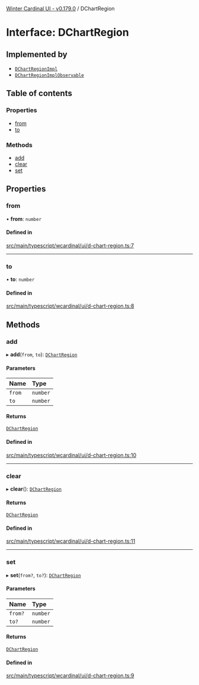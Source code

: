 [Winter Cardinal UI - v0.179.0](../index.md) / DChartRegion

# Interface: DChartRegion

## Implemented by

- [`DChartRegionImpl`](../classes/DChartRegionImpl.md)
- [`DChartRegionImplObservable`](../classes/DChartRegionImplObservable.md)

## Table of contents

### Properties

- [from](DChartRegion.md#from)
- [to](DChartRegion.md#to)

### Methods

- [add](DChartRegion.md#add)
- [clear](DChartRegion.md#clear)
- [set](DChartRegion.md#set)

## Properties

### from

• **from**: `number`

#### Defined in

[src/main/typescript/wcardinal/ui/d-chart-region.ts:7](https://github.com/winter-cardinal/winter-cardinal-ui/blob/v0.179.0/src/main/typescript/wcardinal/ui/d-chart-region.ts#L7)

___

### to

• **to**: `number`

#### Defined in

[src/main/typescript/wcardinal/ui/d-chart-region.ts:8](https://github.com/winter-cardinal/winter-cardinal-ui/blob/v0.179.0/src/main/typescript/wcardinal/ui/d-chart-region.ts#L8)

## Methods

### add

▸ **add**(`from`, `to`): [`DChartRegion`](DChartRegion.md)

#### Parameters

| Name | Type |
| :------ | :------ |
| `from` | `number` |
| `to` | `number` |

#### Returns

[`DChartRegion`](DChartRegion.md)

#### Defined in

[src/main/typescript/wcardinal/ui/d-chart-region.ts:10](https://github.com/winter-cardinal/winter-cardinal-ui/blob/v0.179.0/src/main/typescript/wcardinal/ui/d-chart-region.ts#L10)

___

### clear

▸ **clear**(): [`DChartRegion`](DChartRegion.md)

#### Returns

[`DChartRegion`](DChartRegion.md)

#### Defined in

[src/main/typescript/wcardinal/ui/d-chart-region.ts:11](https://github.com/winter-cardinal/winter-cardinal-ui/blob/v0.179.0/src/main/typescript/wcardinal/ui/d-chart-region.ts#L11)

___

### set

▸ **set**(`from?`, `to?`): [`DChartRegion`](DChartRegion.md)

#### Parameters

| Name | Type |
| :------ | :------ |
| `from?` | `number` |
| `to?` | `number` |

#### Returns

[`DChartRegion`](DChartRegion.md)

#### Defined in

[src/main/typescript/wcardinal/ui/d-chart-region.ts:9](https://github.com/winter-cardinal/winter-cardinal-ui/blob/v0.179.0/src/main/typescript/wcardinal/ui/d-chart-region.ts#L9)

